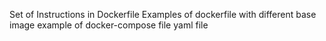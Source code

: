 Set of Instructions in Dockerfile
Examples of dockerfile with different base image
example of docker-compose file
yaml file
